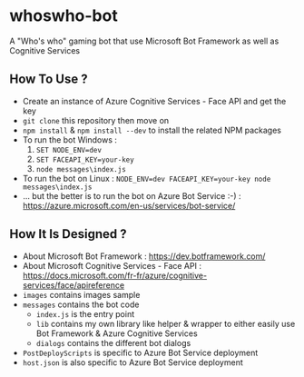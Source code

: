 # whoswho-bot
A "Who's who" gaming bot that use Microsoft Bot Framework as well as Cognitive Services

## How To Use ?
- Create an instance of Azure Cognitive Services - Face API and get the key
- `git clone` this repository then move on
- `npm install` & `npm install --dev` to install the related NPM packages
- To run the bot Windows :
  1) `SET NODE_ENV=dev`
  2) `SET FACEAPI_KEY=your-key`
  3) `node messages\index.js`
- To run the bot on Linux : `NODE_ENV=dev FACEAPI_KEY=your-key node messages\index.js`
- ... but the better is to run the bot on Azure Bot Service :-) : <https://azure.microsoft.com/en-us/services/bot-service/>

## How It Is Designed ?
- About Microsoft Bot Framework : <https://dev.botframework.com/>
- About Microsoft Cognitive Services - Face API : <https://docs.microsoft.com/fr-fr/azure/cognitive-services/face/apireference>
- `images` contains images sample
- `messages` contains the bot code
  * `index.js` is the entry point
  * `lib` contains my own library like helper & wrapper to either easily use Bot Framework & Azure Cognitive Services
  * `dialogs` contains the different bot dialogs
- `PostDeployScripts` is specific to Azure Bot Service deployment
- `host.json` is also specific to Azure Bot Service deployment